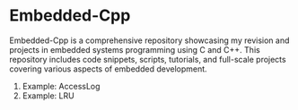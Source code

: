 # Embedded-Cpp
Embedded-Cpp is a comprehensive repository showcasing my revision and projects in embedded systems programming using C and C++. This repository includes code snippets, scripts, tutorials, and full-scale projects covering various aspects of embedded development.

1. Example: AccessLog
2. Example: LRU